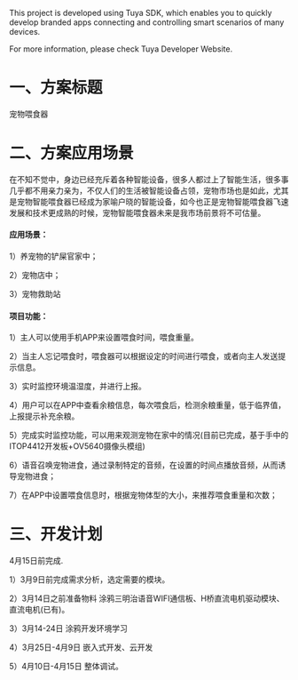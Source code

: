 This project is developed using Tuya SDK, which enables you to quickly develop branded apps connecting and controlling smart scenarios of many devices.

For more information, please check Tuya Developer Website.

# 一、方案标题

宠物喂食器

# 二、方案应用场景

在不知不觉中，身边已经充斥着各种智能设备，很多人都过上了智能生活，很多事几乎都不用亲力亲为，不仅人们的生活被智能设备占领，宠物市场也是如此，尤其是宠物智能喂食器已经成为家喻户晓的智能设备，如今也正是宠物智能喂食器飞速发展和技术更成熟的时候，宠物智能喂食器未来是我市场前景将不可估量。

#### 应用场景：


1）养宠物的铲屎官家中；

2）宠物店中；

3）宠物救助站



#### 项目功能：


1）主人可以使用手机APP来设置喂食时间，喂食重量。

2）当主人忘记喂食时，喂食器可以根据设定的时间进行喂食，或者向主人发送提示信息。

3）实时监控环境温湿度，并进行上报。

4）用户可以在APP中查看余粮信息，每次喂食后，检测余粮重量，低于临界值，上报提示补充余粮。

5）完成实时监控功能，可以用来观测宠物在家中的情况(目前已完成，基于手中的ITOP4412开发板+OV5640摄像头模组)

6）语音召唤宠物进食，通过录制特定的音频，在设置的时间点播放音频，从而诱导宠物进食；

7）在APP中设置喂食信息时，根据宠物体型的大小，来推荐喂食重量和次数；



# 三、开发计划


4月15日前完成.

1）3月9日前完成需求分析，选定需要的模块。

2）3月14日之前准备物料 涂鸦三明治语音WIFI通信板、H桥直流电机驱动模块、直流电机(已有)。

3）3月14-24日 涂鸦开发环境学习

4）3月25日-4月9日 嵌入式开发、云开发

5）4月10日-4月15日 整体调试。
